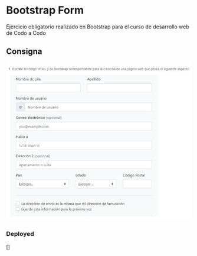 # Bootstrap Form

Ejercicio obligatorio realizado en Bootstrap para el curso de desarrollo web de Codo a Codo

## Consigna

![Consigna](./Consigna.jpg)

### Deployed

[]
